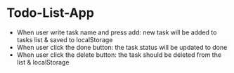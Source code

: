 # Todo-List-App

* When user write task name and press add: new task will be added to tasks list & saved to localStorage
* When user click the done button: the task status will be updated to done
* When user click the delete button: the task should be deleted from the list & localStorage
